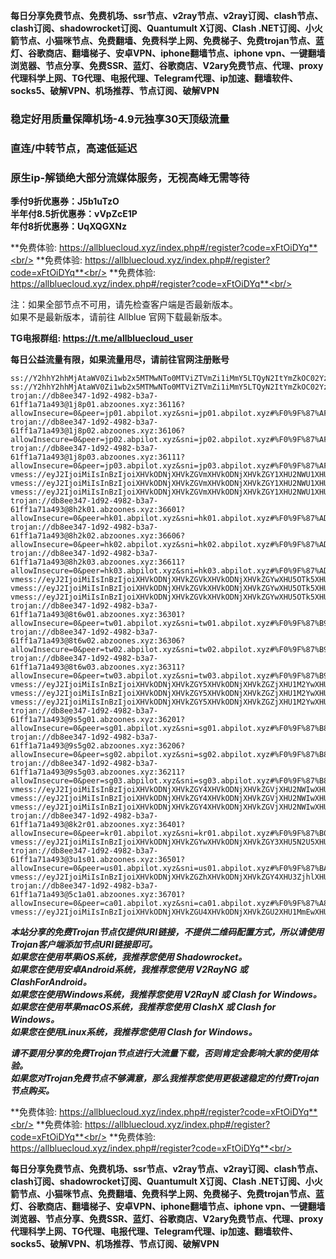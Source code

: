 **每日分享免费节点、免费机场、ssr节点、v2ray节点、v2ray订阅、clash节点、clash订阅、shadowrocket订阅、Quantumult X订阅、Clash .NET订阅、小火箭节点、小猫咪节点、免费翻墙、免费科学上网、免费梯子、免费trojan节点、蓝灯、谷歌商店、翻墙梯子、安卓VPN、iphone翻墙节点、iphone vpn、一键翻墙浏览器、节点分享、免费SSR、蓝灯、谷歌商店、V2ary免费节点、代理、proxy代理科学上网、TG代理、电报代理、Telegram代理、ip加速、翻墙软件、socks5、破解VPN、机场推荐、节点订阅、破解VPN**

### 稳定好用质量保障机场-4.9元独享30天顶级流量
### 直连/中转节点，高速低延迟
### 原生ip-解锁绝大部分流媒体服务，无视高峰无需等待

**季付9折优惠券：J5b1uTzO**<br/>
**半年付8.5折优惠券：vVpZcE1P**<br/>
**年付8折优惠券：UqXQGXNz**<br/>

**免费体验: https://allbluecloud.xyz/index.php#/register?code=xFtOiDYq**<br/>
**免费体验: https://allbluecloud.xyz/index.php#/register?code=xFtOiDYq**<br/>
**免费体验: https://allbluecloud.xyz/index.php#/register?code=xFtOiDYq**<br/>

注：如果全部节点不可用，请先检查客户端是否最新版本。<br/>
如果不是最新版本，请前往 Allblue 官网下载最新版本。

**TG电报群组: https://t.me/allbluecloud_user**

**每日公益流量有限，如果流量用尽，请前往官网注册账号**

```
ss://Y2hhY2hhMjAtaWV0Zi1wb2x5MTMwNTo0MTViZTVmZi1iMmY5LTQyN2ItYmZkOC02YzgzM2EwZTVkZWU=@1.1.1.1:53#%E5%AE%98%E6%96%B9%E7%BD%91%E7%AB%99%EF%BC%9Aallbluecloud.xyz
ss://Y2hhY2hhMjAtaWV0Zi1wb2x5MTMwNTo0MTViZTVmZi1iMmY5LTQyN2ItYmZkOC02YzgzM2EwZTVkZWU=@1.1.1.1:53#%E5%A4%87%E7%94%A8%E5%9F%9F%E5%90%8D%EF%BC%9Awww.abcloud365.xyz
trojan://db8ee347-1d92-4982-b3a7-61ff1a71a493@1j8p01.abzoones.xyz:36116?allowInsecure=0&peer=jp01.abpilot.xyz&sni=jp01.abpilot.xyz#%F0%9F%87%AF%F0%9F%87%B5%E6%97%A5%E6%9C%AC01
trojan://db8ee347-1d92-4982-b3a7-61ff1a71a493@1j8p02.abzoones.xyz:36106?allowInsecure=0&peer=jp02.abpilot.xyz&sni=jp02.abpilot.xyz#%F0%9F%87%AF%F0%9F%87%B5%E6%97%A5%E6%9C%AC02
trojan://db8ee347-1d92-4982-b3a7-61ff1a71a493@1j8p03.abzoones.xyz:36111?allowInsecure=0&peer=jp03.abpilot.xyz&sni=jp03.abpilot.xyz#%F0%9F%87%AF%F0%9F%87%B5%E6%97%A5%E6%9C%AC03
vmess://eyJ2IjoiMiIsInBzIjoiXHVkODNjXHVkZGVmXHVkODNjXHVkZGY1XHU2NWU1XHU2NzJjMDQiLCJhZGQiOiIxajhwMDQuYWJ6b29uZXMueHl6IiwicG9ydCI6IjM2MTE2IiwiaWQiOiJkYjhlZTM0Ny0xZDkyLTQ5ODItYjNhNy02MWZmMWE3MWE0OTMiLCJhaWQiOiIwIiwibmV0IjoidGNwIiwidHlwZSI6Im5vbmUiLCJob3N0IjoiIiwicGF0aCI6IiIsInRscyI6InRscyIsInNuaSI6ImpwMDQuYWJwaWxvdC54eXoifQ==
vmess://eyJ2IjoiMiIsInBzIjoiXHVkODNjXHVkZGVmXHVkODNjXHVkZGY1XHU2NWU1XHU2NzJjMDUiLCJhZGQiOiIxajhwMDUuYWJ6b29uZXMueHl6IiwicG9ydCI6IjM2MTA2IiwiaWQiOiJkYjhlZTM0Ny0xZDkyLTQ5ODItYjNhNy02MWZmMWE3MWE0OTMiLCJhaWQiOiIwIiwibmV0IjoidGNwIiwidHlwZSI6Im5vbmUiLCJob3N0IjoiIiwicGF0aCI6IiIsInRscyI6InRscyIsInNuaSI6ImpwMDUuYWJwaWxvdC54eXoifQ==
vmess://eyJ2IjoiMiIsInBzIjoiXHVkODNjXHVkZGVmXHVkODNjXHVkZGY1XHU2NWU1XHU2NzJjMDYiLCJhZGQiOiIxajhwMDYuYWJ6b29uZXMueHl6IiwicG9ydCI6IjM2MTExIiwiaWQiOiJkYjhlZTM0Ny0xZDkyLTQ5ODItYjNhNy02MWZmMWE3MWE0OTMiLCJhaWQiOiIwIiwibmV0IjoidGNwIiwidHlwZSI6Im5vbmUiLCJob3N0IjoiIiwicGF0aCI6IiIsInRscyI6InRscyIsInNuaSI6ImpwMDYuYWJwaWxvdC54eXoifQ==
trojan://db8ee347-1d92-4982-b3a7-61ff1a71a493@8h2k01.abzoones.xyz:36601?allowInsecure=0&peer=hk01.abpilot.xyz&sni=hk01.abpilot.xyz#%F0%9F%87%AD%F0%9F%87%B0%E9%A6%99%E6%B8%AF01
trojan://db8ee347-1d92-4982-b3a7-61ff1a71a493@8h2k02.abzoones.xyz:36606?allowInsecure=0&peer=hk02.abpilot.xyz&sni=hk02.abpilot.xyz#%F0%9F%87%AD%F0%9F%87%B0%E9%A6%99%E6%B8%AF02
trojan://db8ee347-1d92-4982-b3a7-61ff1a71a493@8h2k03.abzoones.xyz:36611?allowInsecure=0&peer=hk03.abpilot.xyz&sni=hk03.abpilot.xyz#%F0%9F%87%AD%F0%9F%87%B0%E9%A6%99%E6%B8%AF03
vmess://eyJ2IjoiMiIsInBzIjoiXHVkODNjXHVkZGVkXHVkODNjXHVkZGYwXHU5OTk5XHU2ZTJmMDQiLCJhZGQiOiI4aDJrMDQuYWJ6b29uZXMueHl6IiwicG9ydCI6IjM2NjAxIiwiaWQiOiJkYjhlZTM0Ny0xZDkyLTQ5ODItYjNhNy02MWZmMWE3MWE0OTMiLCJhaWQiOiIwIiwibmV0IjoidGNwIiwidHlwZSI6Im5vbmUiLCJob3N0IjoiIiwicGF0aCI6IiIsInRscyI6InRscyIsInNuaSI6ImhrMDQuYWJwaWxvdC54eXoifQ==
vmess://eyJ2IjoiMiIsInBzIjoiXHVkODNjXHVkZGVkXHVkODNjXHVkZGYwXHU5OTk5XHU2ZTJmMDUiLCJhZGQiOiI4aDJrMDUuYWJ6b29uZXMueHl6IiwicG9ydCI6IjM2NjA2IiwiaWQiOiJkYjhlZTM0Ny0xZDkyLTQ5ODItYjNhNy02MWZmMWE3MWE0OTMiLCJhaWQiOiIwIiwibmV0IjoidGNwIiwidHlwZSI6Im5vbmUiLCJob3N0IjoiIiwicGF0aCI6IiIsInRscyI6InRscyIsInNuaSI6ImhrMDUuYWJwaWxvdC54eXoifQ==
vmess://eyJ2IjoiMiIsInBzIjoiXHVkODNjXHVkZGVkXHVkODNjXHVkZGYwXHU5OTk5XHU2ZTJmMDYiLCJhZGQiOiI4aDJrMDYuYWJ6b29uZXMueHl6IiwicG9ydCI6IjM2NjExIiwiaWQiOiJkYjhlZTM0Ny0xZDkyLTQ5ODItYjNhNy02MWZmMWE3MWE0OTMiLCJhaWQiOiIwIiwibmV0IjoidGNwIiwidHlwZSI6Im5vbmUiLCJob3N0IjoiIiwicGF0aCI6IiIsInRscyI6InRscyIsInNuaSI6ImhrMDYuYWJwaWxvdC54eXoifQ==
trojan://db8ee347-1d92-4982-b3a7-61ff1a71a493@8t6w01.abzoones.xyz:36301?allowInsecure=0&peer=tw01.abpilot.xyz&sni=tw01.abpilot.xyz#%F0%9F%87%B9%F0%9F%87%BC%E5%8F%B0%E6%B9%BE01
trojan://db8ee347-1d92-4982-b3a7-61ff1a71a493@8t6w02.abzoones.xyz:36306?allowInsecure=0&peer=tw02.abpilot.xyz&sni=tw02.abpilot.xyz#%F0%9F%87%B9%F0%9F%87%BC%E5%8F%B0%E6%B9%BE02
trojan://db8ee347-1d92-4982-b3a7-61ff1a71a493@8t6w03.abzoones.xyz:36311?allowInsecure=0&peer=tw03.abpilot.xyz&sni=tw03.abpilot.xyz#%F0%9F%87%B9%F0%9F%87%BC%E5%8F%B0%E6%B9%BE03
vmess://eyJ2IjoiMiIsInBzIjoiXHVkODNjXHVkZGY5XHVkODNjXHVkZGZjXHU1M2YwXHU2ZTdlMDQiLCJhZGQiOiI4dDZ3MDQuYWJ6b29uZXMueHl6IiwicG9ydCI6IjM2MzAxIiwiaWQiOiJkYjhlZTM0Ny0xZDkyLTQ5ODItYjNhNy02MWZmMWE3MWE0OTMiLCJhaWQiOiIwIiwibmV0IjoidGNwIiwidHlwZSI6Im5vbmUiLCJob3N0IjoiIiwicGF0aCI6IiIsInRscyI6InRscyIsInNuaSI6InR3MDQuYWJwaWxvdC54eXoifQ==
vmess://eyJ2IjoiMiIsInBzIjoiXHVkODNjXHVkZGY5XHVkODNjXHVkZGZjXHU1M2YwXHU2ZTdlMDUiLCJhZGQiOiI4dDZ3MDUuYWJ6b29uZXMueHl6IiwicG9ydCI6IjM2MzA2IiwiaWQiOiJkYjhlZTM0Ny0xZDkyLTQ5ODItYjNhNy02MWZmMWE3MWE0OTMiLCJhaWQiOiIwIiwibmV0IjoidGNwIiwidHlwZSI6Im5vbmUiLCJob3N0IjoiIiwicGF0aCI6IiIsInRscyI6InRscyIsInNuaSI6InR3MDUuYWJwaWxvdC54eXoifQ==
vmess://eyJ2IjoiMiIsInBzIjoiXHVkODNjXHVkZGY5XHVkODNjXHVkZGZjXHU1M2YwXHU2ZTdlMDYiLCJhZGQiOiI4dDZ3MDYuYWJ6b29uZXMueHl6IiwicG9ydCI6IjM2MzExIiwiaWQiOiJkYjhlZTM0Ny0xZDkyLTQ5ODItYjNhNy02MWZmMWE3MWE0OTMiLCJhaWQiOiIwIiwibmV0IjoidGNwIiwidHlwZSI6Im5vbmUiLCJob3N0IjoiIiwicGF0aCI6IiIsInRscyI6InRscyIsInNuaSI6InR3MDYuYWJwaWxvdC54eXoifQ==
trojan://db8ee347-1d92-4982-b3a7-61ff1a71a493@9s5g01.abzoones.xyz:36201?allowInsecure=0&peer=sg01.abpilot.xyz&sni=sg01.abpilot.xyz#%F0%9F%87%B8%F0%9F%87%AC%E6%96%B0%E5%8A%A0%E5%9D%A101
trojan://db8ee347-1d92-4982-b3a7-61ff1a71a493@9s5g02.abzoones.xyz:36206?allowInsecure=0&peer=sg02.abpilot.xyz&sni=sg02.abpilot.xyz#%F0%9F%87%B8%F0%9F%87%AC%E6%96%B0%E5%8A%A0%E5%9D%A102
trojan://db8ee347-1d92-4982-b3a7-61ff1a71a493@9s5g03.abzoones.xyz:36211?allowInsecure=0&peer=sg03.abpilot.xyz&sni=sg03.abpilot.xyz#%F0%9F%87%B8%F0%9F%87%AC%E6%96%B0%E5%8A%A0%E5%9D%A103
vmess://eyJ2IjoiMiIsInBzIjoiXHVkODNjXHVkZGY4XHVkODNjXHVkZGVjXHU2NWIwXHU1MmEwXHU1NzYxMDQiLCJhZGQiOiI5czVnMDQuYWJ6b29uZXMueHl6IiwicG9ydCI6IjM2MjAxIiwiaWQiOiJkYjhlZTM0Ny0xZDkyLTQ5ODItYjNhNy02MWZmMWE3MWE0OTMiLCJhaWQiOiIwIiwibmV0IjoidGNwIiwidHlwZSI6Im5vbmUiLCJob3N0IjoiIiwicGF0aCI6IiIsInRscyI6InRscyIsInNuaSI6InNnMDQuYWJwaWxvdC54eXoifQ==
vmess://eyJ2IjoiMiIsInBzIjoiXHVkODNjXHVkZGY4XHVkODNjXHVkZGVjXHU2NWIwXHU1MmEwXHU1NzYxMDUiLCJhZGQiOiI5czVnMDUuYWJ6b29uZXMueHl6IiwicG9ydCI6IjM2MjA2IiwiaWQiOiJkYjhlZTM0Ny0xZDkyLTQ5ODItYjNhNy02MWZmMWE3MWE0OTMiLCJhaWQiOiIwIiwibmV0IjoidGNwIiwidHlwZSI6Im5vbmUiLCJob3N0IjoiIiwicGF0aCI6IiIsInRscyI6InRscyIsInNuaSI6InNnMDUuYWJwaWxvdC54eXoifQ==
vmess://eyJ2IjoiMiIsInBzIjoiXHVkODNjXHVkZGY4XHVkODNjXHVkZGVjXHU2NWIwXHU1MmEwXHU1NzYxMDYiLCJhZGQiOiI5czVnMDYuYWJ6b29uZXMueHl6IiwicG9ydCI6IjM2MjExIiwiaWQiOiJkYjhlZTM0Ny0xZDkyLTQ5ODItYjNhNy02MWZmMWE3MWE0OTMiLCJhaWQiOiIwIiwibmV0IjoidGNwIiwidHlwZSI6Im5vbmUiLCJob3N0IjoiIiwicGF0aCI6IiIsInRscyI6InRscyIsInNuaSI6InNnMDYuYWJwaWxvdC54eXoifQ==
trojan://db8ee347-1d92-4982-b3a7-61ff1a71a493@8k2r01.abzoones.xyz:36401?allowInsecure=0&peer=kr01.abpilot.xyz&sni=kr01.abpilot.xyz#%F0%9F%87%B0%F0%9F%87%B7%E9%9F%A9%E5%9B%BD01
vmess://eyJ2IjoiMiIsInBzIjoiXHVkODNjXHVkZGYwXHVkODNjXHVkZGY3XHU5N2U5XHU1NmZkMDQiLCJhZGQiOiI4azJyMDQuYWJ6b29uZXMueHl6IiwicG9ydCI6IjM2NDAxIiwiaWQiOiJkYjhlZTM0Ny0xZDkyLTQ5ODItYjNhNy02MWZmMWE3MWE0OTMiLCJhaWQiOiIwIiwibmV0IjoidGNwIiwidHlwZSI6Im5vbmUiLCJob3N0IjoiIiwicGF0aCI6IiIsInRscyI6InRscyIsInNuaSI6ImtyMDQuYWJwaWxvdC54eXoifQ==
trojan://db8ee347-1d92-4982-b3a7-61ff1a71a493@3u1s01.abzoones.xyz:36501?allowInsecure=0&peer=us01.abpilot.xyz&sni=us01.abpilot.xyz#%F0%9F%87%BA%F0%9F%87%B8%E7%BE%8E%E5%9B%BD01
vmess://eyJ2IjoiMiIsInBzIjoiXHVkODNjXHVkZGZhXHVkODNjXHVkZGY4XHU3ZjhlXHU1NmZkMDQiLCJhZGQiOiIzdTFzMDQuYWJ6b29uZXMueHl6IiwicG9ydCI6IjM2NTAxIiwiaWQiOiJkYjhlZTM0Ny0xZDkyLTQ5ODItYjNhNy02MWZmMWE3MWE0OTMiLCJhaWQiOiIwIiwibmV0IjoidGNwIiwidHlwZSI6Im5vbmUiLCJob3N0IjoiIiwicGF0aCI6IiIsInRscyI6InRscyIsInNuaSI6InVzMDQuYWJwaWxvdC54eXoifQ==
trojan://db8ee347-1d92-4982-b3a7-61ff1a71a493@5c1a01.abzoones.xyz:36701?allowInsecure=0&peer=ca01.abpilot.xyz&sni=ca01.abpilot.xyz#%F0%9F%87%A8%F0%9F%87%A6%E5%8A%A0%E6%8B%BF%E5%A4%A701
vmess://eyJ2IjoiMiIsInBzIjoiXHVkODNjXHVkZGU4XHVkODNjXHVkZGU2XHU1MmEwXHU2MmZmXHU1OTI3MDQiLCJhZGQiOiI1YzFhMDQuYWJ6b29uZXMueHl6IiwicG9ydCI6IjM2NzAxIiwiaWQiOiJkYjhlZTM0Ny0xZDkyLTQ5ODItYjNhNy02MWZmMWE3MWE0OTMiLCJhaWQiOiIwIiwibmV0IjoidGNwIiwidHlwZSI6Im5vbmUiLCJob3N0IjoiIiwicGF0aCI6IiIsInRscyI6InRscyIsInNuaSI6ImNhMDQuYWJwaWxvdC54eXoifQ==

```
***本站分享的免费Trojan节点仅提供URI链接，不提供二维码配置方式，所以请使用Trojan客户端添加节点URI链接即可。***<br/>
***如果您在使用苹果iOS系统，我推荐您使用 Shadowrocket。***<br/>
***如果您在使用安卓Android系统，我推荐您使用 V2RayNG 或 ClashForAndroid。***<br/>
***如果您在使用Windows系统，我推荐您使用 V2RayN 或 Clash  for Windows。***<br/>
***如果您在使用苹果macOS系统，我推荐您使用 ClashX 或 Clash  for Windows。***<br/>
***如果您在使用Linux系统，我推荐您使用 Clash  for Windows。***<br/>

***请不要用分享的免费Trojan节点进行大流量下载，否则肯定会影响大家的使用体验。***<br/>
***如果您对Trojan免费节点不够满意，那么我推荐您使用更极速稳定的付费Trojan节点购买。***<br/>

**免费体验: https://allbluecloud.xyz/index.php#/register?code=xFtOiDYq**<br/>
**免费体验: https://allbluecloud.xyz/index.php#/register?code=xFtOiDYq**<br/>
**免费体验: https://allbluecloud.xyz/index.php#/register?code=xFtOiDYq**<br/>

**每日分享免费节点、免费机场、ssr节点、v2ray节点、v2ray订阅、clash节点、clash订阅、shadowrocket订阅、Quantumult X订阅、Clash .NET订阅、小火箭节点、小猫咪节点、免费翻墙、免费科学上网、免费梯子、免费trojan节点、蓝灯、谷歌商店、翻墙梯子、安卓VPN、iphone翻墙节点、iphone vpn、一键翻墙浏览器、节点分享、免费SSR、蓝灯、谷歌商店、V2ary免费节点、代理、proxy代理科学上网、TG代理、电报代理、Telegram代理、ip加速、翻墙软件、socks5、破解VPN、机场推荐、节点订阅、破解VPN**
